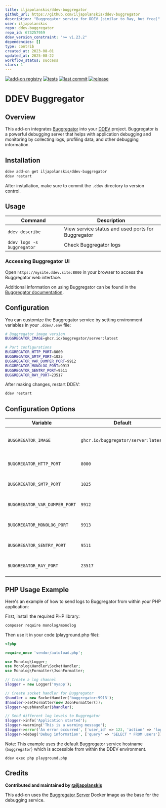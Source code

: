 ```yaml
---
title: iljapolanskis/ddev-buggregator
github_url: https://github.com/iljapolanskis/ddev-buggregator
description: "Buggregator service for DDEV (similar to Ray, but free)"
user: iljapolanskis
repo: ddev-buggregator
repo_id: 673257959
ddev_version_constraint: ">= v1.23.2"
dependencies: []
type: contrib
created_at: 2023-08-01
updated_at: 2025-08-22
workflow_status: success
stars: 1
---
```


[![add-on registry](https://img.shields.io/badge/DDEV-Add--on_Registry-blue)](https://addons.ddev.com)
[![tests](https://github.com/iljapolanskis/ddev-buggregator/actions/workflows/tests.yml/badge.svg?branch=main)](https://github.com/iljapolanskis/ddev-buggregator/actions/workflows/tests.yml?query=branch%3Amain)
[![last commit](https://img.shields.io/github/last-commit/iljapolanskis/ddev-buggregator)](https://github.com/iljapolanskis/ddev-buggregator/commits)
[![release](https://img.shields.io/github/v/release/iljapolanskis/ddev-buggregator)](https://github.com/iljapolanskis/ddev-buggregator/releases/latest)

# DDEV Buggregator

## Overview

This add-on integrates [Buggregator](https://github.com/buggregator/server) into your [DDEV](https://ddev.com/) project. Buggregator is a powerful debugging server that helps with application debugging and monitoring by collecting logs, profiling data, and other debugging information.

## Installation

```bash
ddev add-on get iljapolanskis/ddev-buggregator
ddev restart
```

After installation, make sure to commit the `.ddev` directory to version control.

## Usage

| Command | Description |
| ------- | ----------- |
| `ddev describe` | View service status and used ports for Buggregator |
| `ddev logs -s buggregator` | Check Buggregator logs |

### Accessing Buggregator UI

Open `https://mysite.ddev.site:8000` in your browser to access the Buggregator web interface.

Additional information on using Buggregator can be found in the [Buggregator documentation](https://github.com/buggregator/server#configuration).

## Configuration

You can customize the Buggregator service by setting environment variables in your `.ddev/.env` file:

```bash
# Buggregator image version
BUGGREGATOR_IMAGE=ghcr.io/buggregator/server:latest

# Port configurations
BUGGREGATOR_HTTP_PORT=8000
BUGGREGATOR_SMTP_PORT=1025
BUGGREGATOR_VAR_DUMPER_PORT=9912
BUGGREGATOR_MONOLOG_PORT=9913
BUGGREGATOR_SENTRY_PORT=9511
BUGGREGATOR_RAY_PORT=23517
```

After making changes, restart DDEV:

```bash
ddev restart
```

## Configuration Options

| Variable | Default | Description |
| -------- | ------- | ----------- |
| `BUGGREGATOR_IMAGE` | `ghcr.io/buggregator/server:latest` | Docker image version to use |
| `BUGGREGATOR_HTTP_PORT` | `8000` | HTTP port for web interface |
| `BUGGREGATOR_SMTP_PORT` | `1025` | SMTP port for email debugging |
| `BUGGREGATOR_VAR_DUMPER_PORT` | `9912` | Port for Symfony VarDumper |
| `BUGGREGATOR_MONOLOG_PORT` | `9913` | Port for Monolog handler |
| `BUGGREGATOR_SENTRY_PORT` | `9511` | Port for Sentry integration |
| `BUGGREGATOR_RAY_PORT` | `23517` | Port for Ray debugging tool |

## PHP Usage Example

Here's an example of how to send logs to Buggregator from within your PHP application:

First, install the required PHP library:

```bash
composer require monolog/monolog
```

Then use it in your code (playground.php file):

```php
<?php

require_once 'vendor/autoload.php';

use Monolog\Logger;
use Monolog\Handler\SocketHandler;
use Monolog\Formatter\JsonFormatter;

// Create a log channel
$logger = new Logger('myapp');

// Create socket handler for Buggregator
$handler = new SocketHandler('buggregator:9913');
$handler->setFormatter(new JsonFormatter());
$logger->pushHandler($handler);

// Send different log levels to Buggregator
$logger->info('Application started');
$logger->warning('This is a warning message');
$logger->error('An error occurred', ['user_id' => 123, 'action' => 'login']);
$logger->debug('Debug information', ['query' => 'SELECT * FROM users']);
```

Note: This example uses the default Buggregator service hostname (`buggregator`) which is accessible from within the DDEV environment.

```shell
ddev exec php playground.php
```

## Credits

**Contributed and maintained by [@iljapolanskis](https://github.com/iljapolanskis)**

This add-on uses the [Buggregator Server](https://github.com/buggregator/server) Docker image as the base for the debugging service.

